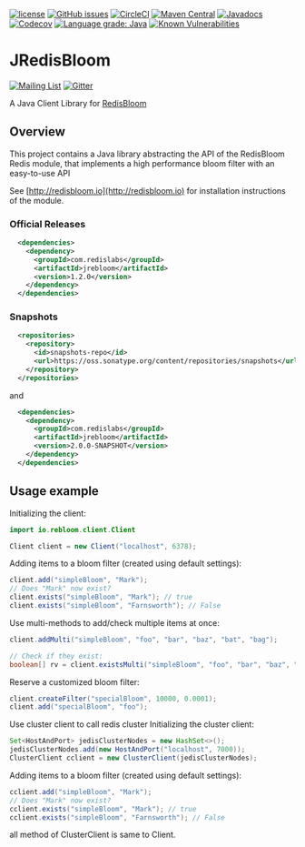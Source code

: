 [![license](https://img.shields.io/github/license/RedisBloom/JRedisBloom.svg)](https://github.com/RedisBloom/JRedisBloom)
[![GitHub issues](https://img.shields.io/github/release/RedisBloom/JRedisBloom.svg)](https://github.com/RedisBloom/JRedisBloom/releases/latest)
[![CircleCI](https://circleci.com/gh/RedisBloom/JRedisBloom/tree/master.svg?style=svg)](https://circleci.com/gh/RedisBloom/JRedisBloom/tree/master)
[![Maven Central](https://maven-badges.herokuapp.com/maven-central/com.redislabs/jrebloom/badge.svg)](https://maven-badges.herokuapp.com/maven-central/com.redislabs/jrebloom)
[![Javadocs](https://www.javadoc.io/badge/com.redislabs/jrebloom.svg)](https://www.javadoc.io/doc/com.redislabs/jrebloom)
[![Codecov](https://codecov.io/gh/RedisBloom/JRedisBloom/branch/master/graph/badge.svg)](https://codecov.io/gh/RedisBloom/JRedisBloom)
[![Language grade: Java](https://img.shields.io/lgtm/grade/java/g/RedisBloom/JRedisBloom.svg?logo=lgtm&logoWidth=18)](https://lgtm.com/projects/g/RedisBloom/JRedisBloom/context:java)
[![Known Vulnerabilities](https://snyk.io/test/github/RedisBloom/JRedisBloom/badge.svg?targetFile=pom.xml)](https://snyk.io/test/github/RedisBloom/JRedisBloom?targetFile=pom.xml)

# JRedisBloom
[![Mailing List](https://img.shields.io/badge/Mailing%20List-RedisBloom-blue)](https://groups.google.com/forum/#!forum/redisbloom)
[![Gitter](https://badges.gitter.im/RedisLabs/RedisBloom.svg)](https://gitter.im/RedisLabs/RedisBloom?utm_source=badge&utm_medium=badge&utm_campaign=pr-badge)

A Java Client Library for [RedisBloom](https://redisbloom.io)

## Overview 

This project contains a Java library abstracting the API of the RedisBloom Redis module, that implements a high
performance bloom filter with an easy-to-use API
 
See [http://redisbloom.io](http://redisbloom.io) for installation instructions of the module.


### Official Releases

```xml
  <dependencies>
    <dependency>
      <groupId>com.redislabs</groupId>
      <artifactId>jrebloom</artifactId>
      <version>1.2.0</version>
    </dependency>
  </dependencies>
```

### Snapshots

```xml
  <repositories>
    <repository>
      <id>snapshots-repo</id>
      <url>https://oss.sonatype.org/content/repositories/snapshots</url>
    </repository>
  </repositories>
```

and
```xml
  <dependencies>
    <dependency>
      <groupId>com.redislabs</groupId>
      <artifactId>jrebloom</artifactId>
      <version>2.0.0-SNAPSHOT</version>
    </dependency>
  </dependencies>
```


## Usage example

Initializing the client:

```java
import io.rebloom.client.Client

Client client = new Client("localhost", 6378);
```

Adding items to a bloom filter (created using default settings):

```java
client.add("simpleBloom", "Mark");
// Does "Mark" now exist?
client.exists("simpleBloom", "Mark"); // true
client.exists("simpleBloom", "Farnsworth"); // False
```


Use multi-methods to add/check multiple items at once:

```java
client.addMulti("simpleBloom", "foo", "bar", "baz", "bat", "bag");

// Check if they exist:
boolean[] rv = client.existsMulti("simpleBloom", "foo", "bar", "baz", "bat", "mark", "nonexist");
```

Reserve a customized bloom filter:

```java
client.createFilter("specialBloom", 10000, 0.0001);
client.add("specialBloom", "foo");

```

Use cluster client to call redis cluster
Initializing the cluster client:
```java
Set<HostAndPort> jedisClusterNodes = new HashSet<>();
jedisClusterNodes.add(new HostAndPort("localhost", 7000));
ClusterClient cclient = new ClusterClient(jedisClusterNodes);
```

Adding items to a bloom filter (created using default settings):

```java
cclient.add("simpleBloom", "Mark");
// Does "Mark" now exist?
cclient.exists("simpleBloom", "Mark"); // true
cclient.exists("simpleBloom", "Farnsworth"); // False
```

all method of ClusterClient is same to Client.



